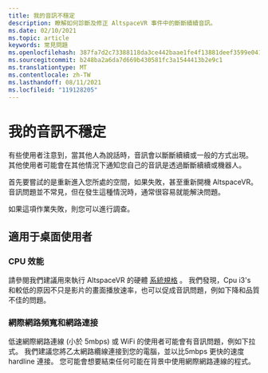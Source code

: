 ```yaml
---
title: 我的音訊不穩定
description: 瞭解如何診斷及修正 AltspaceVR 事件中的斷斷續續音訊。
ms.date: 02/10/2021
ms.topic: article
keywords: 常見問題
ms.openlocfilehash: 387fa7d2c73388118da3ce442baae1fe4f13881deef3599e04163ad2abf321f9
ms.sourcegitcommit: b248ba2a6da7d669b430581fc3a1544413b2e9c1
ms.translationtype: MT
ms.contentlocale: zh-TW
ms.lasthandoff: 08/11/2021
ms.locfileid: "119128205"
---
```

# <a name="my-audio-is-choppy"></a>我的音訊不穩定

有些使用者注意到，當其他人為說話時，音訊會以斷斷續續或一般的方式出現。 其他使用者可能會在其他情況下通知您自己的音訊是透過斷斷續續或機器人。

首先要嘗試的是重新進入您所處的空間，如果失敗，甚至重新開機 AltspaceVR。 音訊問題並不常見，但在發生這種情況時，通常很容易就能解決問題。 

如果這項作業失敗，則您可以進行調查。 

## <a name="for-desktop-users"></a>適用于桌面使用者

### <a name="cpu-performance"></a>CPU 效能

請參閱我們建議用來執行 AltspaceVR 的硬體 [系統規格](../getting-started/system-requirements.md) 。 我們發現，Cpu i3's 和較低的原因不只是影片的畫面播放速率，也可以促成音訊問題，例如下降和品質不佳的問題。

### <a name="internet-bandwidth-and-network-connection"></a>網際網路頻寬和網路連接

低速網際網路連線 (小於 5mbps) 或 WiFi 的使用者可能會有音訊問題，例如下拉式。 我們建議您將乙太網路纜線連接到您的電腦，並以比5mbps 更快的速度 hardline 連接。 您可能會想要結束任何可能在背景中使用網際網路連線的程式。